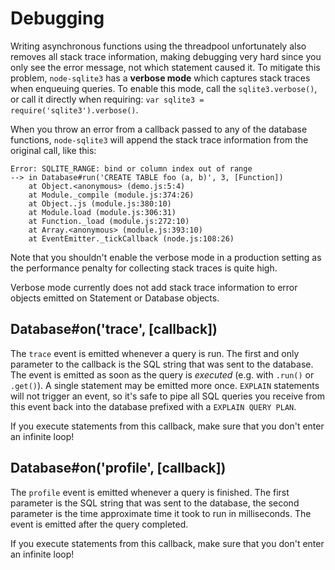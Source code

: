 # Debugging

Writing asynchronous functions using the threadpool unfortunately also removes all stack trace information, making debugging very hard since you only see the error message, not which statement caused it. To mitigate this problem, `node-sqlite3` has a **verbose mode** which captures stack traces when enqueuing queries. To enable this mode, call the `sqlite3.verbose()`, or call it directly when requiring: `var sqlite3 = require('sqlite3').verbose()`.

When you throw an error from a callback passed to any of the database functions, `node-sqlite3` will append the stack trace information from the original call, like this:

    Error: SQLITE_RANGE: bind or column index out of range
    --> in Database#run('CREATE TABLE foo (a, b)', 3, [Function])
        at Object.<anonymous> (demo.js:5:4)
        at Module._compile (module.js:374:26)
        at Object..js (module.js:380:10)
        at Module.load (module.js:306:31)
        at Function._load (module.js:272:10)
        at Array.<anonymous> (module.js:393:10)
        at EventEmitter._tickCallback (node.js:108:26)

Note that you shouldn't enable the verbose mode in a production setting as the performance penalty for collecting stack traces is quite high.

Verbose mode currently does not add stack trace information to error objects emitted on Statement or Database objects.

## Database#on('trace', [callback])

The `trace` event is emitted whenever a query is run. The first and only parameter to the callback is the SQL string that was sent to the database. The event is emitted as soon as the query is *executed* (e.g. with `.run()` or `.get()`). A single statement may be emitted more once. `EXPLAIN` statements will not trigger an event, so it's safe to pipe all SQL queries you receive from this event back into the database prefixed with a `EXPLAIN QUERY PLAN`.

If you execute statements from this callback, make sure that you don't enter an infinite loop!

## Database#on('profile', [callback])

The `profile` event is emitted whenever a query is finished. The first parameter is the SQL string that was sent to the database, the second parameter is the time approximate time it took to run in milliseconds. The event is emitted after the query completed.

If you execute statements from this callback, make sure that you don't enter an infinite loop!
